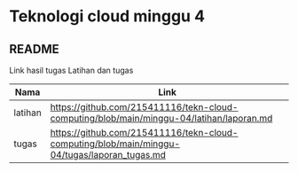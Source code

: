 
# Teknologi cloud minggu 4

## README

Link hasil tugas Latihan dan tugas

| Nama | Link |
| ------ | ------ |
| latihan | https://github.com/215411116/tekn-cloud-computing/blob/main/minggu-04/latihan/laporan.md |
| tugas | https://github.com/215411116/tekn-cloud-computing/blob/main/minggu-04/tugas/laporan_tugas.md |

